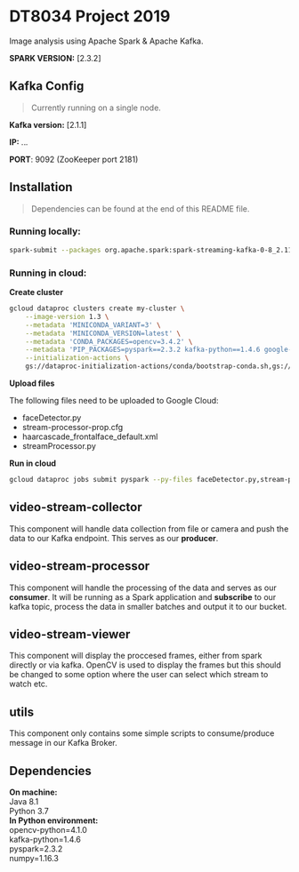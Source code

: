 # DT8034 Project 2019
Image analysis using Apache Spark & Apache Kafka.

**SPARK VERSION:** [2.3.2]

## Kafka Config
> Currently running on a single node.

**Kafka version:** [2.1.1] 

**IP:** *.*.*.*

**PORT**: 9092 (ZooKeeper port 2181)

## Installation
> Dependencies can be found at the end of this README file.

### Running locally:
```bash
spark-submit --packages org.apache.spark:spark-streaming-kafka-0-8_2.11:2.3.2
```

### Running in cloud:

**Create cluster**

```bash
gcloud dataproc clusters create my-cluster \
    --image-version 1.3 \
    --metadata 'MINICONDA_VARIANT=3' \
    --metadata 'MINICONDA_VERSION=latest' \
    --metadata 'CONDA_PACKAGES=opencv=3.4.2' \
    --metadata 'PIP_PACKAGES=pyspark==2.3.2 kafka-python==1.4.6 google-cloud-storage==1.15.0' \
    --initialization-actions \
    gs://dataproc-initialization-actions/conda/bootstrap-conda.sh,gs://dataproc-initialization-actions/conda/install-conda-env.sh
```

**Upload files**

The following files need to be uploaded to Google Cloud: 
* faceDetector.py 
* stream-processor-prop.cfg 
* haarcascade_frontalface_default.xml 
* streamProcessor.py 

**Run in cloud**
```bash
gcloud dataproc jobs submit pyspark --py-files faceDetector.py,stream-processor-prop.cfg,haarcascade_frontalface_default.xml streamProcessor.py --cluster=my-cluster --properties spark.jars.packages=org.apache.spark:spark-streaming-kafka-0-8_2.11:2.3.2
```


## video-stream-collector

This component will handle data collection from file or camera and push the data to our Kafka endpoint. This serves as our **producer**. 

## video-stream-processor

This component will handle the processing of the data and serves as our **consumer**. It will be running as a Spark application and **subscribe** to our kafka topic, process the data in smaller batches and output it to our bucket. 

## video-stream-viewer

This component will display the proccesed frames, either from spark directly or via kafka. OpenCV is used to display the frames but this should be changed to some option where the user can select which stream to watch etc.

## utils

This component only contains some simple scripts to consume/produce message in our Kafka Broker. 

## Dependencies
**On machine:**  
Java 8.1  
Python 3.7  
**In Python environment:**  
opencv-python=4.1.0  
kafka-python=1.4.6  
pyspark=2.3.2  
numpy=1.16.3  
